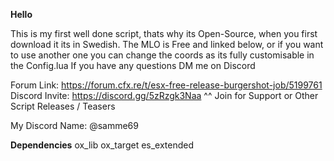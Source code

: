 **Hello**

This is my first well done script, thats why its Open-Source, when you first download it its in Swedish.
The MLO is Free and linked below, or if you want to use another one you can change the coords as its fully customisable in the Config.lua
If you have any questions DM me on Discord

Forum Link: https://forum.cfx.re/t/esx-free-release-burgershot-job/5199761
Discord Invite: https://discord.gg/5zRzgk3Naa
^^
Join for Support or Other Script Releases / Teasers

My Discord Name: @samme69

**Dependencies**
ox_lib
ox_target
es_extended

